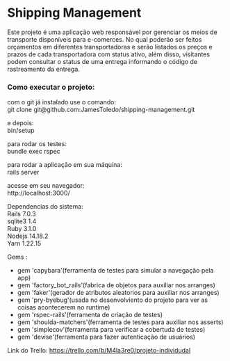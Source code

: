 # Shipping Management

Este projeto é uma aplicação web responsável por gerenciar os meios de transporte disponíveis para e-comerces. No qual poderão ser feitos orçamentos em diferentes transportadoras e serão listados os preços e prazos de cada transportadora com status ativo, além disso, visitantes podem consultar o status de uma entrega informando o código de rastreamento da entrega.

<h3>Como executar o projeto:</h3>
  com o git já instalado use o comando:<br>
  git clone git@github.com:JamesToledo/shipping-management.git

  e depois:<br>
  bin/setup

  para rodar os testes:<br>
  bundle exec rspec

  para rodar a aplicação em sua máquina:<br>
  rails server

  acesse em seu navegador:<br>
  http://localhost:3000/

Dependencias do sistema: <br>
Rails 7.0.3 <br>
sqlite3 1.4 <br>
Ruby 3.1.0 <br>
Nodejs 14.18.2 <br>
Yarn 1.22.15 <br>

Gems :
* gem 'capybara'(ferramenta de testes para simular a navegação pela app)
* gem 'factory_bot_rails'(fabrica de objetos para auxiliar nos arranges)
* gem 'faker'(gerador de atributos aleatorios para auxiliar nos arranges)
* gem 'pry-byebug'(usada no desenvolviento do projeto para ver as coisas acontecerem no runtime)
* gem 'rspec-rails'(ferramenta de criação de testes)
* gem 'shoulda-matchers'(ferramenta de testes para auxiliar nos asserts)
* gem 'simplecov'(ferramenta para verificar a cobertuda de testes)
* gem 'devise'(ferramenta para fazer autenticação de usuários)

Link do Trello:
https://trello.com/b/M4la3re0/projeto-individudal
